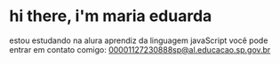 # hi there, i'm maria eduarda 
estou estudando na alura 
aprendiz da linguagem javaScript 
você pode entrar em contato comigo: 00001127230888sp@al.educacao.sp.gov.br
